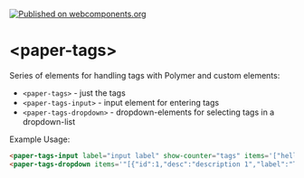 [![Published on webcomponents.org](https://img.shields.io/badge/webcomponents.org-published-blue.svg)](https://beta.webcomponents.org/element/polymerEl/paper-tags)

# \<paper-tags\>

Series of elements for handling tags with Polymer and custom elements:

- `<paper-tags>` - just the tags 
- `<paper-tags-input>` - input element for entering tags
- `<paper-tags-dropdown>` - dropdown-elements for selecting tags in a dropdown-list


Example Usage:

<!--
```
<custom-element-demo>
  <template>
    <link rel="import" href="paper-tags.html">
  	<link rel="import" href="paper-tags-input.html">
  	<link rel="import" href="paper-tags-dropdown.html">
    <next-code-block></next-code-block>
  </template>
</custom-element-demo>
```
-->
```html
<paper-tags-input label="input label" show-counter="tags" items='["hello", "new"]'  maxLength="10"></paper-tags-input>
<paper-tags-dropdown items='"[{"id":1,"desc":"description 1","label":"Title 1"},{"id":"12345","desc":"description 4","label":"new items"},{"id":"5","desc":"description 4","label":"Hello"},{"id":6,"desc":"description 4","label":"Bar"}]"' noink label="label dropdown"  value-object='{"5": "true"}' ></paper-tags-dropdown>


```

